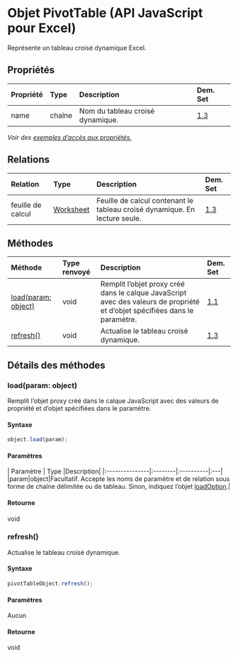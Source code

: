 # <a name="pivottable-object-javascript-api-for-excel"></a>Objet PivotTable (API JavaScript pour Excel)

Représente un tableau croisé dynamique Excel.

## <a name="properties"></a>Propriétés

| Propriété     | Type   |Description| Dem. Set|
|:---------------|:--------|:----------|:----|
|name|chaîne|Nom du tableau croisé dynamique.|[1.3](../requirement-sets/excel-api-requirement-sets.md)|

_Voir des [exemples d’accès aux propriétés.](#property-access-examples)_

## <a name="relationships"></a>Relations
| Relation | Type   |Description| Dem. Set|
|:---------------|:--------|:----------|:----|
|feuille de calcul|[Worksheet](worksheet.md)|Feuille de calcul contenant le tableau croisé dynamique. En lecture seule.|[1.3](../requirement-sets/excel-api-requirement-sets.md)|

## <a name="methods"></a>Méthodes

| Méthode           | Type renvoyé    |Description| Dem. Set|
|:---------------|:--------|:----------|:----|
|[load(param: object)](#loadparam-object)|void|Remplit l’objet proxy créé dans le calque JavaScript avec des valeurs de propriété et d’objet spécifiées dans le paramètre.|[1.1](../requirement-sets/excel-api-requirement-sets.md)|
|[refresh()](#refresh)|void|Actualise le tableau croisé dynamique.|[1.3](../requirement-sets/excel-api-requirement-sets.md)|

## <a name="method-details"></a>Détails des méthodes


### <a name="loadparam-object"></a>load(param: object)
Remplit l’objet proxy créé dans le calque JavaScript avec des valeurs de propriété et d’objet spécifiées dans le paramètre.

#### <a name="syntax"></a>Syntaxe
```js
object.load(param);
```

#### <a name="parameters"></a>Paramètres
| Paramètre    | Type   |Description|
|:---------------|:--------|:----------|:---|
|param|object|Facultatif. Accepte les noms de paramètre et de relation sous forme de chaîne délimitée ou de tableau. Sinon, indiquez l’objet [loadOption](loadoption.md).|

#### <a name="returns"></a>Retourne
void

### <a name="refresh"></a>refresh()
Actualise le tableau croisé dynamique.

#### <a name="syntax"></a>Syntaxe
```js
pivotTableObject.refresh();
```

#### <a name="parameters"></a>Paramètres
Aucun

#### <a name="returns"></a>Retourne
void
